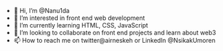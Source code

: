- 👋 Hi, I’m @Nanu1da
- 👀 I’m interested in front end web development 
- 🌱 I’m currently learning HTML, CSS, JavaScript 
- 💞️ I’m looking to collaborate on front end projects and learn about web3 
- 📫 How to reach me on twitter@airneskeh or LinkedIn @NsikakUmoren

<!---
Nanu1da/Nanu1da is a ✨ special ✨ repository because its `README.md` (this file) appears on your GitHub profile.
You can click the Preview link to take a look at your changes.
--->
